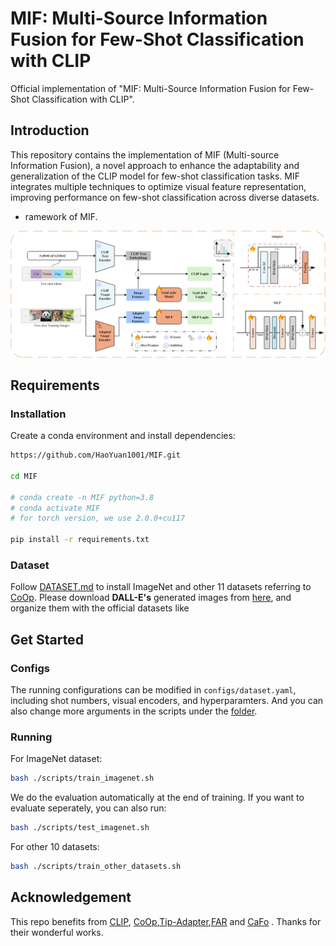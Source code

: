 # MIF: Multi-Source Information Fusion for Few-Shot Classification with CLIP

Official implementation of "MIF: Multi-Source Information Fusion for Few-Shot Classification with CLIP".

## Introduction

This repository contains the implementation of MIF (Multi-source Information Fusion), 
a novel approach to enhance the adaptability and generalization of the CLIP model for few-shot classification tasks. 
MIF integrates multiple techniques to optimize visual feature representation, improving performance on few-shot classification across diverse datasets.

- ramework of MIF. 


<div align="center">
  <img width=900 src="./doc/pic/model.png"/>
</div>


## Requirements
### Installation
Create a conda environment and install dependencies:
```bash
https://github.com/HaoYuan1001/MIF.git

cd MIF

# conda create -n MIF python=3.8
# conda activate MIF
# for torch version, we use 2.0.0+cu117

pip install -r requirements.txt
```

### Dataset
Follow [DATASET.md](./doc/DATASET.md) to install ImageNet and other 11 datasets referring to [CoOp](https://github.com/KaiyangZhou/CoOp).
Please download **DALL-E's** generated images from [here](https://drive.google.com/drive/folders/1e249OgUFCmpfEDPsxCVR-nNb6Q1VaZVW?usp=sharing), and organize them with the official datasets like
## Get Started
### Configs
The running configurations can be modified in `configs/dataset.yaml`, including shot numbers, visual encoders, and hyperparamters. And you can also change more arguments in the scripts under the [folder](./scripts/).

### Running
For ImageNet dataset:
```bash
bash ./scripts/train_imagenet.sh
```
We do the evaluation automatically at the end of training. If you want to evaluate seperately, you can also run:
```bash
bash ./scripts/test_imagenet.sh
```
For other 10 datasets:
```bash
bash ./scripts/train_other_datasets.sh
```

## Acknowledgement
This repo benefits from [CLIP](https://github.com/openai/CLIP), [CoOp](https://github.com/KaiyangZhou/CoOp),[Tip-Adapter](https://github.com/gaopengcuhk/Tip-Adapter),[FAR](https://github.com/WideStars/FAR/) and [CaFo](https://github.com/OpenGVLab/CaFo) . Thanks for their wonderful works.

